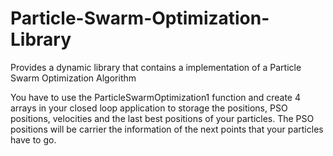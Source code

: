 # Particle-Swarm-Optimization-Library
Provides a dynamic library that contains a implementation of a Particle Swarm Optimization Algorithm 

You have to use the ParticleSwarmOptimization1 function and create 4 arrays in your closed loop application to storage the positions, PSO positions, velocities and the last best positions of your particles. 
The PSO positions will be carrier the information of the next points that your particles have to go.
